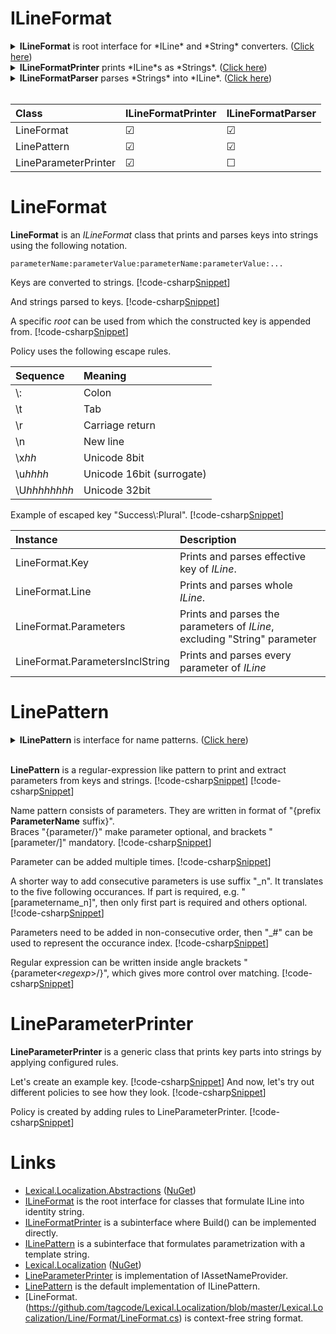 ﻿# ILineFormat
<details>
  <summary><b>ILineFormat</b> is root interface for *ILine* and *String* converters. (<u>Click here</u>)</summary>
[!code-csharp[Snippet](../../Lexical.Localization.Abstractions/Line/Format/ILineFormat.cs#ILineFormat)]
</details>

<details>
  <summary><b>ILineFormatPrinter</b> prints *ILine*s as *Strings*. (<u>Click here</u>)</summary>
[!code-csharp[Snippet](../../Lexical.Localization.Abstractions/Line/Format/ILineFormat.cs#ILineFormatPrinter)]
</details>

<details>
  <summary><b>ILineFormatParser</b> parses *Strings* into *ILine*. (<u>Click here</u>)</summary>
[!code-csharp[Snippet](../../Lexical.Localization.Abstractions/Line/Format/ILineFormat.cs#ILineFormatParser)]
</details>

<br />

| Class | ILineFormatPrinter | ILineFormatParser |
|:-------|:-------|:--------|
| LineFormat | &#9745; | &#9745; |
| LinePattern | &#9745;  | &#9745; |
| LineParameterPrinter | &#9745; | &#9744; |

# LineFormat
**LineFormat** is an *ILineFormat* class that prints and parses keys into strings using the following notation.
```none
parameterName:parameterValue:parameterName:parameterValue:...
```

Keys are converted to strings.
[!code-csharp[Snippet](LineFormat_Examples.cs#Snippet_2)]

And strings parsed to keys.
[!code-csharp[Snippet](LineFormat_Examples.cs#Snippet_0)]

A specific *root* can be used from which the constructed key is appended from.
[!code-csharp[Snippet](LineFormat_Examples.cs#Snippet_0b)]

Policy uses the following escape rules.

| Sequence | Meaning |
|:---------|:--------|
| \\: | Colon |
| \\t | Tab |
| \\r | Carriage return |
| \\n | New line |
| \\x<i>hh</i> | Unicode 8bit |
| \\u<i>hhhh</i> | Unicode 16bit (surrogate) |
| \\U<i>hhhhhhhh</i> | Unicode 32bit |

Example of escaped key "Success\\:Plural".
[!code-csharp[Snippet](LineFormat_Examples.cs#Snippet_1)]

| Instance | Description |
|:-------|:-------|
| LineFormat.Key | Prints and parses effective key of *ILine*. |
| LineFormat.Line | Prints and parses whole *ILine*. |
| LineFormat.Parameters | Prints and parses the parameters of *ILine*, excluding "String" parameter |
| LineFormat.ParametersInclString | Prints and parses every parameter of *ILine* |

# LinePattern
<details>
  <summary><b>ILinePattern</b> is interface for name patterns. (<u>Click here</u>)</summary>
[!code-csharp[Snippet](../../Lexical.Localization.Abstractions/Line/Format/ILinePattern.cs#Interface)]
</details>
<br />

**LinePattern** is a regular-expression like pattern to print and extract parameters from keys and strings.
[!code-csharp[Snippet](LinePattern_Examples.cs#Snippet_1)]
[!code-csharp[Snippet](LinePattern_Examples.cs#Snippet_2)]

Name pattern consists of parameters. They are written in format of "{prefix **ParameterName** suffix}".  
Braces "{parameter/}" make parameter optional, and brackets "[parameter/]" mandatory.
[!code-csharp[Snippet](LinePattern_Examples.cs#Snippet_3)]

Parameter can be added multiple times.
[!code-csharp[Snippet](LinePattern_Examples.cs#Snippet_4b)]

A shorter way to add consecutive parameters is use suffix "_n". It translates to the five following occurances.
If part is required, e.g. "[parametername_n]", then only first part is required and others optional.
[!code-csharp[Snippet](LinePattern_Examples.cs#Snippet_4c)]

Parameters need to be added in non-consecutive order, then "_#" can be used to represent the occurance index.
[!code-csharp[Snippet](LinePattern_Examples.cs#Snippet_4d)]

Regular expression can be written inside angle brackets "{parameter&lt;*regexp*&gt;/}", which gives more control over matching.
[!code-csharp[Snippet](LinePattern_Examples.cs#Snippet_5)]

# LineParameterPrinter
**LineParameterPrinter** is a generic class that prints key parts into strings by applying configured rules.

Let's create an example key.
[!code-csharp[Snippet](LineParameterPrinter_Examples.cs#Snippet_1)]
And now, let's try out different policies to see how they look.
[!code-csharp[Snippet](LineParameterPrinter_Examples.cs#Snippet_2)]

Policy is created by adding rules to LineParameterPrinter.
[!code-csharp[Snippet](LineParameterPrinter_Examples.cs#Snippet_3)]

# Links
* [Lexical.Localization.Abstractions](https://github.com/tagcode/Lexical.Localization/tree/master/Lexical.Localization.Abstractions) ([NuGet](https://www.nuget.org/packages/Lexical.Localization.Abstractions/))
 * [ILineFormat](https://github.com/tagcode/Lexical.Localization/blob/master/Lexical.Localization.Abstractions/Line/Format/ILineFormat.cs) is the root interface for classes that formulate ILine into identity string.
 * [ILineFormatPrinter](https://github.com/tagcode/Lexical.Localization/blob/master/Lexical.Localization.Abstractions/Line/Format/ILineFormat.cs) is a subinterface where Build() can be implemented directly.
 * [ILinePattern](https://github.com/tagcode/Lexical.Localization/blob/master/Lexical.Localization.Abstractions/Line/Format/ILinePattern.cs) is a subinterface that formulates parametrization with a template string.
* [Lexical.Localization](https://github.com/tagcode/Lexical.Localization/tree/master/Lexical.Localization) ([NuGet](https://www.nuget.org/packages/Lexical.Localization/))
 * [LineParameterPrinter](https://github.com/tagcode/Lexical.Localization/blob/master/Lexical.Localization/Line/Format/LineParameterPrinter.cs) is implementation of IAssetNameProvider.
 * [LinePattern](https://github.com/tagcode/Lexical.Localization/blob/master/Lexical.Localization/Line/Format/LinePattern.cs) is the default implementation of ILinePattern.
 * [LineFormat.(https://github.com/tagcode/Lexical.Localization/blob/master/Lexical.Localization/Line/Format/LineFormat.cs) is context-free string format.
